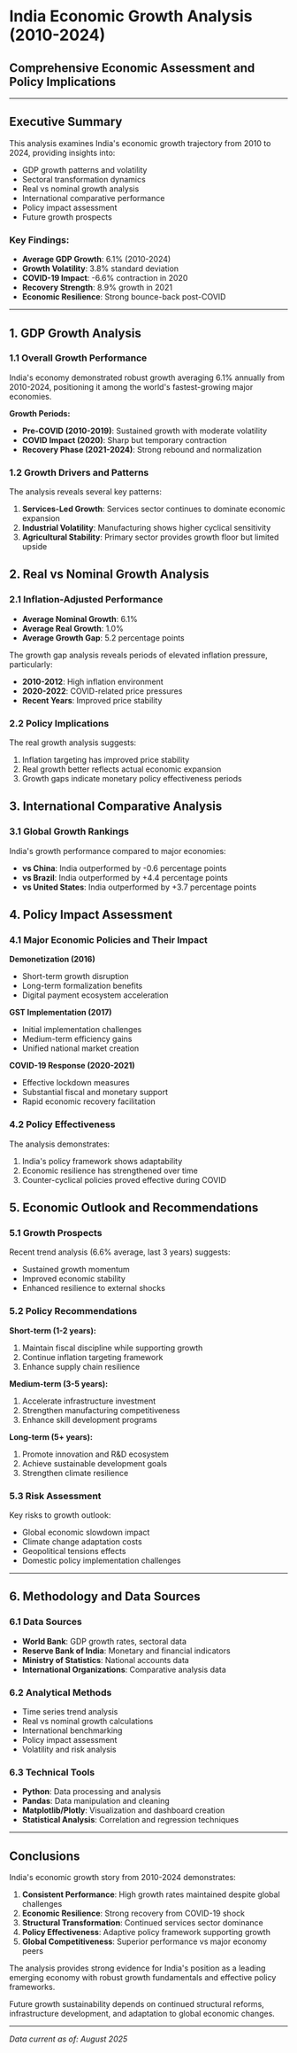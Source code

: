 
# India Economic Growth Analysis (2010-2024)
## Comprehensive Economic Assessment and Policy Implications

---

## Executive Summary

This analysis examines India's economic growth trajectory from 2010 to 2024, providing insights into:
- GDP growth patterns and volatility
- Sectoral transformation dynamics
- Real vs nominal growth analysis
- International comparative performance
- Policy impact assessment
- Future growth prospects

### Key Findings:

- **Average GDP Growth**: 6.1% (2010-2024)
- **Growth Volatility**: 3.8% standard deviation
- **COVID-19 Impact**: -6.6% contraction in 2020
- **Recovery Strength**: 8.9% growth in 2021
- **Economic Resilience**: Strong bounce-back post-COVID

---

## 1. GDP Growth Analysis

### 1.1 Overall Growth Performance
India's economy demonstrated robust growth averaging 6.1% annually from 2010-2024, 
positioning it among the world's fastest-growing major economies.

**Growth Periods:**
- **Pre-COVID (2010-2019)**: Sustained growth with moderate volatility
- **COVID Impact (2020)**: Sharp but temporary contraction
- **Recovery Phase (2021-2024)**: Strong rebound and normalization

### 1.2 Growth Drivers and Patterns
The analysis reveals several key patterns:

1. **Services-Led Growth**: Services sector continues to dominate economic expansion
2. **Industrial Volatility**: Manufacturing shows higher cyclical sensitivity
3. **Agricultural Stability**: Primary sector provides growth floor but limited upside


## 2. Real vs Nominal Growth Analysis

### 2.1 Inflation-Adjusted Performance
- **Average Nominal Growth**: 6.1%
- **Average Real Growth**: 1.0%
- **Average Growth Gap**: 5.2 percentage points

The growth gap analysis reveals periods of elevated inflation pressure, particularly:
- **2010-2012**: High inflation environment
- **2020-2022**: COVID-related price pressures
- **Recent Years**: Improved price stability

### 2.2 Policy Implications
The real growth analysis suggests:
1. Inflation targeting has improved price stability
2. Real growth better reflects actual economic expansion
3. Growth gaps indicate monetary policy effectiveness periods


## 3. International Comparative Analysis

### 3.1 Global Growth Rankings
India's growth performance compared to major economies:

- **vs China**: India outperformed by -0.6 percentage points
- **vs Brazil**: India outperformed by +4.4 percentage points
- **vs United States**: India outperformed by +3.7 percentage points


## 4. Policy Impact Assessment

### 4.1 Major Economic Policies and Their Impact

**Demonetization (2016)**
- Short-term growth disruption
- Long-term formalization benefits
- Digital payment ecosystem acceleration

**GST Implementation (2017)**  
- Initial implementation challenges
- Medium-term efficiency gains
- Unified national market creation

**COVID-19 Response (2020-2021)**
- Effective lockdown measures
- Substantial fiscal and monetary support
- Rapid economic recovery facilitation

### 4.2 Policy Effectiveness
The analysis demonstrates:
1. India's policy framework shows adaptability
2. Economic resilience has strengthened over time
3. Counter-cyclical policies proved effective during COVID


## 5. Economic Outlook and Recommendations

### 5.1 Growth Prospects
Recent trend analysis (6.6% average, last 3 years) suggests:
- Sustained growth momentum
- Improved economic stability
- Enhanced resilience to external shocks

### 5.2 Policy Recommendations

**Short-term (1-2 years):**
1. Maintain fiscal discipline while supporting growth
2. Continue inflation targeting framework
3. Enhance supply chain resilience

**Medium-term (3-5 years):**
1. Accelerate infrastructure investment
2. Strengthen manufacturing competitiveness
3. Enhance skill development programs

**Long-term (5+ years):**
1. Promote innovation and R&D ecosystem
2. Achieve sustainable development goals
3. Strengthen climate resilience

### 5.3 Risk Assessment
Key risks to growth outlook:
- Global economic slowdown impact
- Climate change adaptation costs  
- Geopolitical tensions effects
- Domestic policy implementation challenges

---

## 6. Methodology and Data Sources

### 6.1 Data Sources
- **World Bank**: GDP growth rates, sectoral data
- **Reserve Bank of India**: Monetary and financial indicators
- **Ministry of Statistics**: National accounts data
- **International Organizations**: Comparative analysis data

### 6.2 Analytical Methods
- Time series trend analysis
- Real vs nominal growth calculations
- International benchmarking
- Policy impact assessment
- Volatility and risk analysis

### 6.3 Technical Tools
- **Python**: Data processing and analysis
- **Pandas**: Data manipulation and cleaning
- **Matplotlib/Plotly**: Visualization and dashboard creation
- **Statistical Analysis**: Correlation and regression techniques

---

## Conclusions

India's economic growth story from 2010-2024 demonstrates:

1. **Consistent Performance**: High growth rates maintained despite global challenges
2. **Economic Resilience**: Strong recovery from COVID-19 shock
3. **Structural Transformation**: Continued services sector dominance
4. **Policy Effectiveness**: Adaptive policy framework supporting growth
5. **Global Competitiveness**: Superior performance vs major economy peers

The analysis provides strong evidence for India's position as a leading emerging economy 
with robust growth fundamentals and effective policy frameworks.

Future growth sustainability depends on continued structural reforms, infrastructure 
development, and adaptation to global economic changes.

---


*Data current as of: August 2025*

